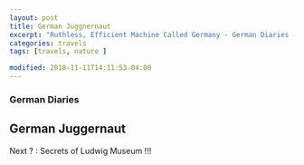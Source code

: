 ```yaml
---
layout: post
title: German Juggnernaut	
excerpt: "Ruthless, Efficient Machine Called Germany - German Diaries - P2"
categories: travels
tags: [travels, nature ]

modified: 2018-11-11T14:11:53-04:00
---
```


### German Diaries 

## German Juggernaut



Next ? : Secrets of Ludwig Museum !!!